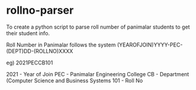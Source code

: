 # rollno-parser


To create a python script to parse roll number of panimalar students to get their student info.

Roll Number in Panimalar follows the system (YEAROFJOIN)YYYY-PEC-(DEPT)DD-(ROLLNO)XXXX

eg) 2021PECCB101

2021 - Year of Join
PEC - Panimalar Engineering College
CB - Department (Computer Science and Business Systems
101 - Roll No

